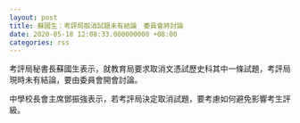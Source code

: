 ```yaml
---
layout: post
title: 蘇國生：考評局取消試題未有結論　委員會將討論
date: 2020-05-18 12:08:33.000000000 +08:00
categories: rss
---
```


考評局秘書長蘇國生表示，就教育局要求取消文憑試歷史科其中一條試題，考評局現時未有結論，要由委員會開會討論。

中學校長會主席鄧振強表示，若考評局決定取消試題，要考慮如何避免影響考生評級。
